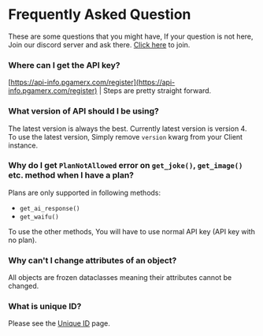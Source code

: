 # Frequently Asked Question
These are some questions that you might have, If your question is not here, Join our discord server and ask there. [Click here](https://api-info.pgamerx.com/discord) to join.

### Where can I get the API key?
[https://api-info.pgamerx.com/register](https://api-info.pgamerx.com/register) | Steps are pretty straight forward.

### What version of API should I be using?
The latest version is always the best. Currently latest version is version 4. To use the latest version, Simply remove `version` kwarg from your Client instance.

### Why do I get `PlanNotAllowed` error on `get_joke()`, `get_image()` etc. method when I have a plan?
Plans are only supported in following methods:

- `get_ai_response()`
- `get_waifu()`

To use the other methods, You will have to use normal API key (API key with no plan).

### Why can't I change attributes of an object?
All objects are frozen dataclasses meaning their attributes cannot be changed.

### What is unique ID?
Please see the [Unique ID](unique-id.md) page.
